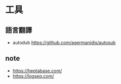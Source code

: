 # 工具

## 語言翻譯
- autodub <https://github.com/agermanidis/autosub>

## note

- https://heptabase.com/
- https://logseq.com/
